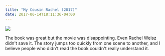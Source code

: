```yaml
---
title: "My Cousin Rachel (2017)"
date: 2017-06-14T18:11:36-04:00
---
```


![](https://i.ytimg.com/vi/XYv4rFyyS_0/maxresdefault.jpg)

The book was great but the movie was disappointing. Even Rachel Weisz didn't save it. The story jumps too quickly from one scene to another, and I believe people who didn't read the book couldn't really understand it.
